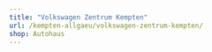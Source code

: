 ```yaml
---
title: "Volkswagen Zentrum Kempten"
url: /kempten-allgaeu/volkswagen-zentrum-kempten/
shop: Autohaus
---
```

